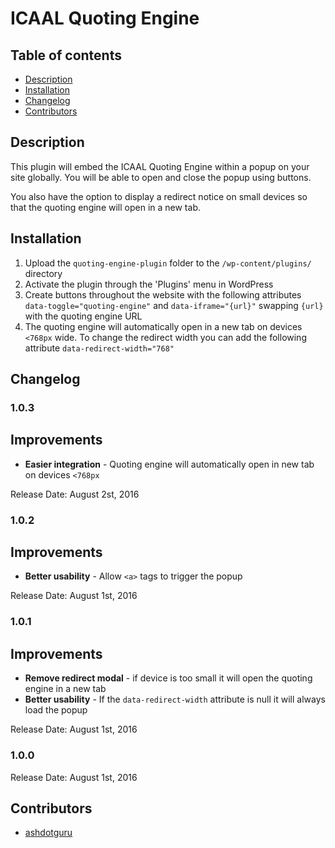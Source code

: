 # ICAAL Quoting Engine

## Table of contents

* [Description](#description)
* [Installation](#installation)
* [Changelog](#changelog)
* [Contributors](#contributors)

## Description

This plugin will embed the ICAAL Quoting Engine within a popup on your site globally. You will be able to open and close the popup using buttons.

You also have the option to display a redirect notice on small devices so that the quoting engine will open in a new tab.

## Installation

1. Upload the `quoting-engine-plugin` folder to the `/wp-content/plugins/` directory
2. Activate the plugin through the 'Plugins' menu in WordPress
3. Create buttons throughout the website with the following attributes `data-toggle="quoting-engine"` and `data-iframe="{url}"` swapping `{url}` with the quoting engine URL
4. The quoting engine will automatically open in a new tab on devices `<768px` wide. To change the redirect width you can add the following attribute `data-redirect-width="768"`

## Changelog

### 1.0.3 ###

## Improvements
* **Easier integration** - Quoting engine will automatically open in new tab on devices `<768px`

Release Date: August 2st, 2016

### 1.0.2 ###

## Improvements
* **Better usability** - Allow `<a>` tags to trigger the popup

Release Date: August 1st, 2016 

### 1.0.1 ###

## Improvements
* **Remove redirect modal** - if device is too small it will open the quoting engine in a new tab
* **Better usability** - If the `data-redirect-width` attribute is null it will always load the popup

Release Date: August 1st, 2016 

### 1.0.0 ###

Release Date: August 1st, 2016 

## Contributors

* [ashdotguru](https://github.com/ashdotguru)